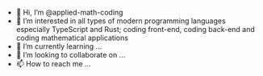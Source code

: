 - 👋 Hi, I’m @applied-math-coding
- 👀 I’m interested in all types of modern programming languages especially TypeScript and Rust; coding front-end, coding back-end and coding mathematical applications
- 🌱 I’m currently learning ...
- 💞️ I’m looking to collaborate on ...
- 📫 How to reach me ...

<!---
applied-math-coding/applied-math-coding is a ✨ special ✨ repository because its `README.md` (this file) appears on your GitHub profile.
You can click the Preview link to take a look at your changes.
--->

